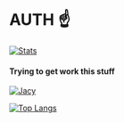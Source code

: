 # AUTH ☝️

[![Stats](https://github-readme-stats.vercel.app/api?username=hazer-hazer&count_private=true&show_icons=true&theme=dracula&border_radius=6)](https://github.com/anuraghazra/github-readme-stats)

#### Trying to get work this stuff

[![*Jacy*](https://github-readme-stats.vercel.app/api/pin/?username=hazer-hazer&repo=Jacy&theme=dracula)](https://github.com/hazer-hazer/Jacy)


[![Top Langs](https://github-readme-stats.vercel.app/api/top-langs/?username=hazer-hazer&theme=dracula&langs_count=9999)](https://github.com/anuraghazra/github-readme-stats)

